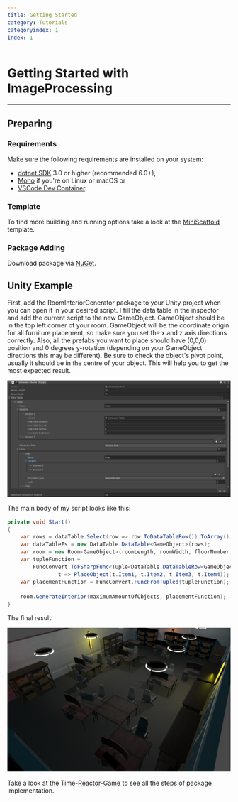 ```yaml
---
title: Getting Started
category: Tutorials
categoryindex: 1
index: 1
---
```


# Getting Started with ImageProcessing

---

## Preparing

### Requirements

Make sure the following requirements are installed on your system:

- [dotnet SDK](https://www.microsoft.com/net/download/core) 3.0 or higher (recommended 6.0+),
- [Mono](http://www.mono-project.com/) if you're on Linux or macOS
  or
- [VSCode Dev Container](https://code.visualstudio.com/docs/remote/containers).

### Template
To find more building and running options take a look at the [MiniScaffold](https://github.com/TheAngryByrd/MiniScaffold) template.

### Package Adding
Download package via [NuGet](https://www.nuget.org/packages/RoomInteriorGenerator/).

##  Unity Example

First, add the RoomInteriorGenerator package to your Unity project when you can open it in your desired script. I fill the data table in the inspector and add the current script to the new GameObject. GameObject should be in the top left corner of your room. GameObject will be the coordinate origin for all furniture placement, so make sure you set the x and z axis directions correctly. Also, all the prefabs you want to place should have (0,0,0) position and 0 degrees y-rotation (depending on your GameObject directions this may be different). Be sure to check the object's pivot point, usually it should be in the centre of your object. This will help you to get the most expected result.

![Inspector](https://raw.githubusercontent.com/PolinaSavelyeva/RoomInteriorGenerator/sample/Samples/Inspector.png)

The main body of my script looks like this:

```csharp
private void Start()
{
    var rows = dataTable.Select(row => row.ToDataTableRow()).ToArray();
    var dataTableFs = new DataTable.DataTable<GameObject>(rows);
    var room = new Room<GameObject>(roomLength, roomWidth, floorNumber, dataTableFs);
    var tupleFunction =
        FuncConvert.ToFSharpFunc<Tuple<DataTable.DataTableRow<GameObject>, DataTable.ObjectVariant<GameObject>, int, int>>(
                t => PlaceObject(t.Item1, t.Item2, t.Item3, t.Item4));
    var placementFunction = FuncConvert.FuncFromTupled(tupleFunction);

    room.GenerateInterior(maximumAmountOfObjects, placementFunction);
}
```

The final result:

![Room](https://raw.githubusercontent.com/PolinaSavelyeva/RoomInteriorGenerator/sample/Samples/Room.png)

Take a look at the [Time-Reactor-Game](https://github.com/RuslanBeresnev/Time-Reactor-Game) to see all the steps of package implementation.

